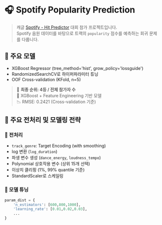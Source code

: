 # 🎧 Spotify Popularity Prediction

> 캐글 [Spotify - Hit Predictor](https://www.kaggle.com/competitions/spotify-da-ml) 대회 참가 프로젝트입니다.  
> Spotify 음원 데이터를 바탕으로 트랙의 `popularity` 점수를 예측하는 회귀 문제를 다룹니다.

## 🧠 주요 모델

- XGBoost Regressor (tree_method='hist', grow_policy='lossguide')
- RandomizedSearchCV로 하이퍼파라미터 튜닝
- OOF Cross-validation (KFold, n=5)

> 🥇 **최종 순위: 4등 / 전체 참가자 수**  
> 🧠 XGBoost + Feature Engineering 기반 모델  
> 📉 RMSE: 0.2421 (Cross-validation 기준)


## 🧪 주요 전처리 및 모델링 전략

### 🔹 전처리
- `track_genre`: Target Encoding (with smoothing)
- log 변환 (`log_duration`)
- 파생 변수 생성 (`dance_energy`, `loudness_tempo`)
- Polynomial 상호작용 변수 (상위 15개 선택)
- 이상치 클리핑 (1%, 99% quantile 기준)
- StandardScaler로 스케일링

### 🔹 모델 튜닝
```python
param_dist = {
    'n_estimators': [600,800,1000],
    'learning_rate': [0.01,0.02,0.03],
    ...
}
